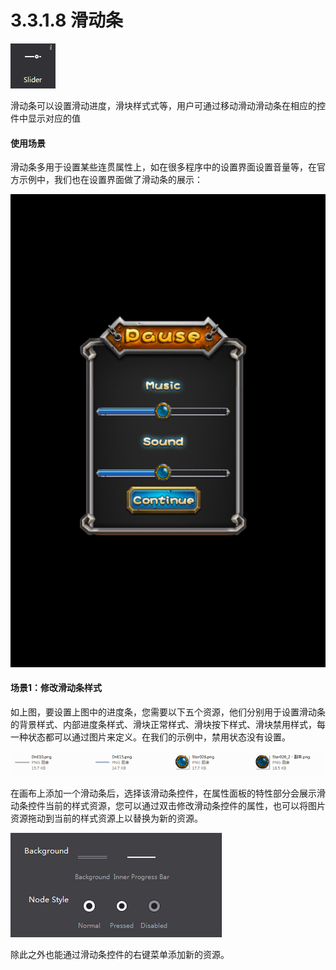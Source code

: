 # 3.3.1.8 滑动条

 
![image](res/image088.png)

滑动条可以设置滑动进度，滑块样式式等，用户可通过移动滑动滑动条在相应的控件中显示对应的值


#### 使用场景
滑动条多用于设置某些连贯属性上，如在很多程序中的设置界面设置音量等，在官方示例中，我们也在设置界面做了滑动条的展示：
  
![image](res/image089.png)


#### 场景1：修改滑动条样式
如上图，要设置上图中的进度条，您需要以下五个资源，他们分别用于设置滑动条的背景样式、内部进度条样式、滑块正常样式、滑块按下样式、滑块禁用样式，每一种状态都可以通过图片来定义。在我们的示例中，禁用状态没有设置。
   
![image](res/image090.png)


在画布上添加一个滑动条后，选择该滑动条控件，在属性面板的特性部分会展示滑动条控件当前的样式资源，您可以通过双击修改滑动条控件的属性，也可以将图片资源拖动到当前的样式资源上以替换为新的资源。
   
![image](res/image091.png)


除此之外也能通过滑动条控件的右键菜单添加新的资源。


